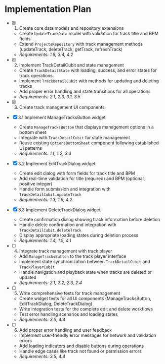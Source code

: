 # Implementation Plan

- [x] 1. Create core data models and repository extensions
  - Create `UpdateTrackData` model with validation for track title and BPM fields
  - Extend `ProjectsRepository` with track management methods (updateTrack, deleteTrack, getTrack, refreshTrack)
  - _Requirements: 1.6, 3.4, 4.2_

- [x] 2. Implement TrackDetailCubit and state management
  - Create `TrackDetailState` with loading, success, and error states for track operations
  - Implement `TrackDetailCubit` with methods for updating and deleting tracks
  - Add proper error handling and state transitions for all operations
  - _Requirements: 2.1, 2.3, 3.1, 3.5_

- [x] 3. Create track management UI components
- [x] 3.1 Implement ManageTracksButton widget
  - Create `ManageTracksButton` that displays management options in a bottom sheet
  - Integrate with `TrackDetailCubit` for state management
  - Reuse existing `OptionsBottomSheet` component following established UI patterns
  - _Requirements: 1.1, 1.2, 3.3_

- [x] 3.2 Implement EditTrackDialog widget
  - Create edit dialog with form fields for track title and BPM
  - Add real-time validation for title (required) and BPM (optional, positive integer)
  - Handle form submission and integration with `TrackDetailCubit.updateTrack`
  - _Requirements: 1.3, 1.6, 4.2_

- [x] 3.3 Implement DeleteTrackDialog widget
  - Create confirmation dialog showing track information before deletion
  - Handle delete confirmation and integration with `TrackDetailCubit.deleteTrack`
  - Display appropriate loading states during deletion process
  - _Requirements: 1.4, 1.5, 4.1_

- [ ] 4. Integrate track management with track player
  - Add `ManageTracksButton` to the track player interface
  - Implement state synchronization between `TrackDetailCubit` and `TrackPlayerCubit`
  - Handle navigation and playback state when tracks are deleted or updated
  - _Requirements: 2.1, 2.2, 2.3, 2.4_

- [ ] 5. Write comprehensive tests for track management
  - Create widget tests for all UI components (ManageTracksButton, EditTrackDialog, DeleteTrackDialog)
  - Write integration tests for the complete edit and delete workflows
  - Test error handling scenarios and loading states
  - _Requirements: 3.5, 4.4_

- [ ] 6. Add proper error handling and user feedback
  - Implement user-friendly error messages for network and validation errors
  - Add loading indicators and disable buttons during operations
  - Handle edge cases like track not found or permission errors
  - _Requirements: 3.5, 4.4_